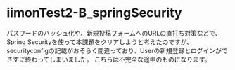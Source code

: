 # iimonTest2-B_springSecurity

パスワードのハッシュ化や、新規投稿フォームへのURLの直打ち対策などで、Spring Securityを使って本課題をクリアしようと考えたのですが、
securityconfigの記載がおそらく間違っており、Userの新規登録とログインができずに終わってしまいました。
こちらは不完全な途中のものになります。
